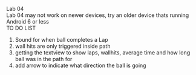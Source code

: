 Lab 04 <br />
Lab 04 may not work on newer devices, try an older device thats running Android 6 or less <br />
TO DO LIST <br />
1. Sound for when ball completes a Lap
2. wall hits are only triggered inside path
3. getting the textview to show laps, wallhits, average time and how long ball was in the path for
4. add arrow to indicate what direction the ball is going

